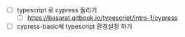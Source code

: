 - [ ] typescript 로 cypress 돌리기
  - [ ] https://basarat.gitbook.io/typescript/intro-1/cypress
- [ ] cypress-basic에 typescript 환경설정 하기
